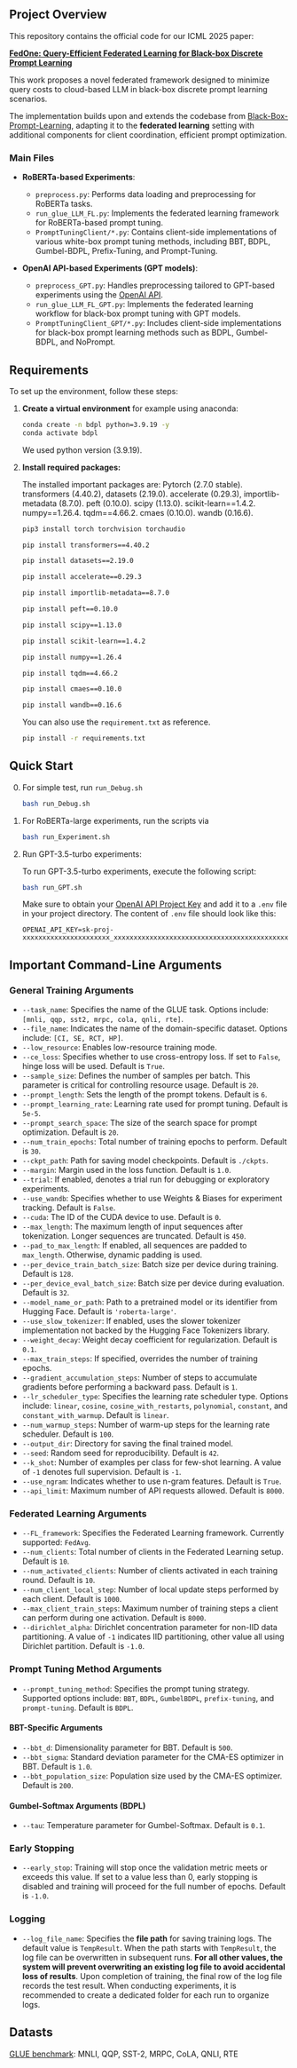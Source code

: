 
## Project Overview

This repository contains the official code for our ICML 2025 paper:

**[FedOne: Query-Efficient Federated Learning for Black-box Discrete Prompt Learning](https://openreview.net/forum?id=QwTDQXllam)**

This work proposes a novel federated framework designed to minimize query costs to cloud-based LLM in black-box discrete prompt learning scenarios. 

The implementation builds upon and extends the codebase from [Black-Box-Prompt-Learning](https://github.com/shizhediao/Black-Box-Prompt-Learning), adapting it to the **federated learning** setting with additional components for client coordination, efficient prompt optimization. 


### Main Files

* **RoBERTa-based Experiments**:

  * `preprocess.py`: Performs data loading and preprocessing for RoBERTa tasks.
  * `run_glue_LLM_FL.py`: Implements the federated learning framework for RoBERTa-based prompt tuning.
  * `PromptTuningClient/*.py`: Contains client-side implementations of various white-box prompt tuning methods, including BBT, BDPL, Gumbel-BDPL, Prefix-Tuning, and Prompt-Tuning.

* **OpenAI API-based Experiments (GPT models)**:

  * `preprocess_GPT.py`: Handles preprocessing tailored to GPT-based experiments using the [OpenAI API](https://platform.openai.com/docs/overview).
  * `run_glue_LLM_FL_GPT.py`: Implements the federated learning workflow for black-box prompt tuning with GPT models.
  * `PromptTuningClient_GPT/*.py`: Includes client-side implementations for black-box prompt learning methods such as BDPL, Gumbel-BDPL, and NoPrompt.



## Requirements

To set up the environment, follow these steps:

1. **Create a virtual environment** for example using anaconda: 

   ```bash
   conda create -n bdpl python=3.9.19 -y
   conda activate bdpl
   ```
   We used python version (3.9.19). 

2. **Install required packages:**

   The installed important packages are: Pytorch (2.7.0 stable). transformers (4.40.2), datasets (2.19.0). accelerate (0.29.3), importlib-metadata (8.7.0). peft (0.10.0). scipy (1.13.0). scikit-learn==1.4.2. numpy==1.26.4. tqdm==4.66.2. cmaes (0.10.0). wandb (0.16.6). 
   ```bash
   pip3 install torch torchvision torchaudio

   pip install transformers==4.40.2

   pip install datasets==2.19.0

   pip install accelerate==0.29.3

   pip install importlib-metadata==8.7.0

   pip install peft==0.10.0

   pip install scipy==1.13.0

   pip install scikit-learn==1.4.2

   pip install numpy==1.26.4

   pip install tqdm==4.66.2

   pip install cmaes==0.10.0

   pip install wandb==0.16.6
   ```


   You can also use the `requirement.txt` as reference.  

   ```bash
   pip install -r requirements.txt
   ```



## Quick Start
0. For simple test, run `run_Debug.sh`
   ```bash
   bash run_Debug.sh
   ```

1. For RoBERTa-large experiments, run the scripts via 
   ```bash
   bash run_Experiment.sh
   ```

2. Run GPT-3.5-turbo experiments:

   To run GPT-3.5-turbo experiments, execute the following script:
   ```bash
   bash run_GPT.sh
   ```

   Make sure to obtain your [OpenAI API Project Key](https://openai.com/api/) and add it to a `.env` file in your project directory. The content of `.env` file should look like this:

   ```plaintext
   OPENAI_API_KEY=sk-proj-xxxxxxxxxxxxxxxxxxxxxx_xxxxxxxxxxxxxxxxxxxxxxxxxxxxxxxxxxxxxxxxxxxxxxxxx
   ```


## Important Command-Line Arguments

### General Training Arguments

* `--task_name`: Specifies the name of the GLUE task. Options include: `[mnli, qqp, sst2, mrpc, cola, qnli, rte]`.
* `--file_name`: Indicates the name of the domain-specific dataset. Options include: `[CI, SE, RCT, HP]`.
* `--low_resource`: Enables low-resource training mode.
* `--ce_loss`: Specifies whether to use cross-entropy loss. If set to `False`, hinge loss will be used. Default is `True`.
* `--sample_size`: Defines the number of samples per batch. This parameter is critical for controlling resource usage. Default is `20`.
* `--prompt_length`: Sets the length of the prompt tokens. Default is `6`.
* `--prompt_learning_rate`: Learning rate used for prompt tuning. Default is `5e-5`.
* `--prompt_search_space`: The size of the search space for prompt optimization. Default is `20`.
* `--num_train_epochs`: Total number of training epochs to perform. Default is `30`.
* `--ckpt_path`: Path for saving model checkpoints. Default is `./ckpts`.
* `--margin`: Margin used in the loss function. Default is `1.0`.
* `--trial`: If enabled, denotes a trial run for debugging or exploratory experiments.
* `--use_wandb`: Specifies whether to use Weights & Biases for experiment tracking. Default is `False`.
* `--cuda`: The ID of the CUDA device to use. Default is `0`.
* `--max_length`: The maximum length of input sequences after tokenization. Longer sequences are truncated. Default is `450`.
* `--pad_to_max_length`: If enabled, all sequences are padded to `max_length`. Otherwise, dynamic padding is used.
* `--per_device_train_batch_size`: Batch size per device during training. Default is `128`.
* `--per_device_eval_batch_size`: Batch size per device during evaluation. Default is `32`.
* `--model_name_or_path`: Path to a pretrained model or its identifier from Hugging Face. Default is `'roberta-large'`.
* `--use_slow_tokenizer`: If enabled, uses the slower tokenizer implementation not backed by the Hugging Face Tokenizers library.
* `--weight_decay`: Weight decay coefficient for regularization. Default is `0.1`.
* `--max_train_steps`: If specified, overrides the number of training epochs.
* `--gradient_accumulation_steps`: Number of steps to accumulate gradients before performing a backward pass. Default is `1`.
* `--lr_scheduler_type`: Specifies the learning rate scheduler type. Options include: `linear`, `cosine`, `cosine_with_restarts`, `polynomial`, `constant`, and `constant_with_warmup`. Default is `linear`.
* `--num_warmup_steps`: Number of warm-up steps for the learning rate scheduler. Default is `100`.
* `--output_dir`: Directory for saving the final trained model.
* `--seed`: Random seed for reproducibility. Default is `42`.
* `--k_shot`: Number of examples per class for few-shot learning. A value of `-1` denotes full supervision. Default is `-1`.
* `--use_ngram`: Indicates whether to use n-gram features. Default is `True`.
* `--api_limit`: Maximum number of API requests allowed. Default is `8000`.

### Federated Learning Arguments

* `--FL_framework`: Specifies the Federated Learning framework. Currently supported: `FedAvg`.
* `--num_clients`: Total number of clients in the Federated Learning setup. Default is `10`.
* `--num_activated_clients`: Number of clients activated in each training round. Default is `10`.
* `--num_client_local_step`: Number of local update steps performed by each client. Default is `1000`.
* `--max_client_train_steps`: Maximum number of training steps a client can perform during one activation. Default is `8000`.
* `--dirichlet_alpha`: Dirichlet concentration parameter for non-IID data partitioning. A value of `-1` indicates IID partitioning, other value all using Dirichlet partition. Default is `-1.0`.

### Prompt Tuning Method Arguments

* `--prompt_tuning_method`: Specifies the prompt tuning strategy. Supported options include: `BBT`, `BDPL`, `GumbelBDPL`, `prefix-tuning`, and `prompt-tuning`. Default is `BDPL`.

#### BBT-Specific Arguments

* `--bbt_d`: Dimensionality parameter for BBT. Default is `500`.
* `--bbt_sigma`: Standard deviation parameter for the CMA-ES optimizer in BBT. Default is `1.0`.
* `--bbt_population_size`: Population size used by the CMA-ES optimizer. Default is `200`.

#### Gumbel-Softmax Arguments (BDPL)

* `--tau`: Temperature parameter for Gumbel-Softmax. Default is `0.1`.

### Early Stopping

* `--early_stop`: Training will stop once the validation metric meets or exceeds this value. If set to a value less than 0, early stopping is disabled and training will proceed for the full number of epochs. Default is `-1.0`.

### Logging

* `--log_file_name`: Specifies the **file path** for saving training logs. The default value is `TempResult`. When the path starts with `TempResult`, the log file can be overwritten in subsequent runs. **For all other values, the system will prevent overwriting an existing log file to avoid accidental loss of results**. Upon completion of training, the final row of the log file records the test result. When conducting experiments, it is recommended to create a dedicated folder for each run to organize logs. 



## Datasts
   [GLUE benchmark](https://gluebenchmark.com/): MNLI, QQP, SST-2, MRPC, CoLA, QNLI, RTE


